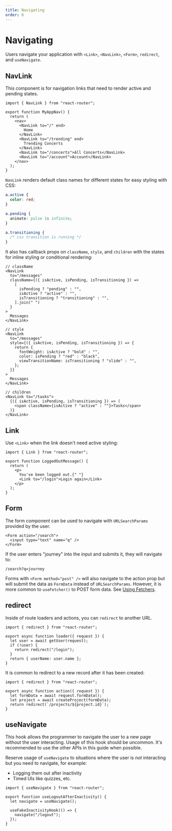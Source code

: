 ```yaml
---
title: Navigating
order: 6
---
```


# Navigating

Users navigate your application with `<Link>`, `<NavLink>`, `<Form>`, `redirect`, and `useNavigate`.

## NavLink

This component is for navigation links that need to render active and pending states.

```tsx
import { NavLink } from "react-router";

export function MyAppNav() {
  return (
    <nav>
      <NavLink to="/" end>
        Home
      </NavLink>
      <NavLink to="/trending" end>
        Trending Concerts
      </NavLink>
      <NavLink to="/concerts">All Concerts</NavLink>
      <NavLink to="/account">Account</NavLink>
    </nav>
  );
}
```

`NavLink` renders default class names for different states for easy styling with CSS:

```css
a.active {
  color: red;
}

a.pending {
  animate: pulse 1s infinite;
}

a.transitioning {
  /* css transition is running */
}
```

It also has callback props on `className`, `style`, and `children` with the states for inline styling or conditional rendering:

```tsx
// className
<NavLink
  to="/messages"
  className={({ isActive, isPending, isTransitioning }) =>
    [
      isPending ? "pending" : "",
      isActive ? "active" : "",
      isTransitioning ? "transitioning" : "",
    ].join(" ")
  }
>
  Messages
</NavLink>
```

```tsx
// style
<NavLink
  to="/messages"
  style={({ isActive, isPending, isTransitioning }) => {
    return {
      fontWeight: isActive ? "bold" : "",
      color: isPending ? "red" : "black",
      viewTransitionName: isTransitioning ? "slide" : "",
    };
  }}
>
  Messages
</NavLink>
```

```tsx
// children
<NavLink to="/tasks">
  {({ isActive, isPending, isTransitioning }) => (
    <span className={isActive ? "active" : ""}>Tasks</span>
  )}
</NavLink>
```

## Link

Use `<Link>` when the link doesn't need active styling:

```tsx
import { Link } from "react-router";

export function LoggedOutMessage() {
  return (
    <p>
      You've been logged out.{" "}
      <Link to="/login">Login again</Link>
    </p>
  );
}
```

## Form

The form component can be used to navigate with `URLSearchParams` provided by the user.

```tsx
<Form action="/search">
  <input type="text" name="q" />
</Form>
```

If the user enters "journey" into the input and submits it, they will navigate to:

```
/search?q=journey
```

Forms with `<Form method="post" />` will also navigate to the action prop but will submit the data as `FormData` instead of `URLSearchParams`. However, it is more common to `useFetcher()` to POST form data. See [Using Fetchers](../how-to/fetchers).

## redirect

Inside of route loaders and actions, you can `redirect` to another URL.

```tsx
import { redirect } from "react-router";

export async function loader({ request }) {
  let user = await getUser(request);
  if (!user) {
    return redirect("/login");
  }
  return { userName: user.name };
}
```

It is common to redirect to a new record after it has been created:

```tsx
import { redirect } from "react-router";

export async function action({ request }) {
  let formData = await request.formData();
  let project = await createProject(formData);
  return redirect(`/projects/${project.id}`);
}
```

## useNavigate

This hook allows the programmer to navigate the user to a new page without the user interacting. Usage of this hook should be uncommon. It's recommended to use the other APIs in this guide when possible.

Reserve usage of `useNavigate` to situations where the user is _not_ interacting but you need to navigate, for example:

- Logging them out after inactivity
- Timed UIs like quizzes, etc.

```tsx
import { useNavigate } from "react-router";

export function useLogoutAfterInactivity() {
  let navigate = useNavigate();

  useFakeInactivityHook(() => {
    navigate("/logout");
  });
}
```
